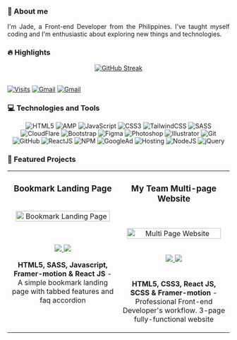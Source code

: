 <!-- About Section -->
### 👋 About me
<section>
  <p align="justify">
    I'm Jade, a Front-end Developer from the Philippines. I've taught myself coding and I'm enthusiastic about exploring new things and technologies.
  </p>
</section>
<!-- End of About -->

<!-- Highlight Section -->
### 🔥 Highlights
<div align="center">
  <a href="https://jade-music-playlist.pages.dev/" target="_blank">
    <img src="https://github-readme-streak-stats.herokuapp.com?user=jade-banares&theme=github-dark-dimmed&border_radius=5.5" alt="GitHub Streak"/>
  </a>
</div>
<!-- End of Highlight -->
<br>

[![Visits](https://komarev.com/ghpvc/?username=jade-banares&logo=GitHub&label=Visitors&color=1d1f21&logoColor=white&style=flat)](https://jade-banares.vercel.app/)
[![Gmail](https://img.shields.io/badge/Email_Me%21-1d1f21?style=flat&logo=gmail&logoColor=white)](mailto:jade.arinal.banares@gmail.com)
[![Gmail](https://img.shields.io/badge/LinkedIn%21-1d1f21?style=flat&logo=linkedin&logoColor=white)](https://www.linkedin.com/in/jade-banares/)

<!-- Skills -->
### 💻 Technologies and Tools

<div align="center">

  ![HTML5](https://img.shields.io/badge/-HTML5-1d1f21?style=flat&logo=HTML5&logoColor=E34F26)
  ![AMP](https://img.shields.io/badge/-AMP_HTML-1d1f21?style=flat&logo=amp&logoColor=085ff0)
  ![JavaScript](https://img.shields.io/badge/-JavaScript-1d1f21?style=flat&logo=javascript)
  ![CSS3](https://img.shields.io/badge/-CSS3-1d1f21?style=flat&logo=CSS3&logoColor=2c52e4)
  ![TailwindCSS](https://img.shields.io/badge/-Tailwind_CSS-1d1f21?style=flat&logo=tailwindcss&logoColor=3ebff8)
  ![SASS](https://img.shields.io/badge/-Sass-1d1f21?style=flat&logo=Sass&logoColor=CC6699)
  ![CloudFlare](https://img.shields.io/badge/-CloudFlare-1d1f21?style=flat&logo=cloudflare&logoColor=f48527)
  ![Bootstrap](https://img.shields.io/badge/-Bootstrap-1d1f21?style=flat&logo=Bootstrap&logoColor=7952B3)
  ![Figma](https://img.shields.io/badge/-Figma-1d1f21?style=flat&logo=Figma&logoColor=F24E1E)
  ![Photoshop](https://img.shields.io/badge/-Adobe_Photoshop-1d1f21?style=flat&logo=adobephotoshop&logoColor=2fa3f7)
  ![Illustrator](https://img.shields.io/badge/-Adobe_Illustrator-1d1f21?style=flat&logo=adobeillustrator&logoColor=FC6D26)
  ![Git](https://img.shields.io/badge/-Git-1d1f21?style=flat&logo=Git&logoColor=F05032)
  ![GitHub](https://img.shields.io/badge/-GitHub-1d1f21?style=flat&logo=GitHub&logoColor=ffffff)
  ![ReactJS](https://img.shields.io/badge/-React_JS-1d1f21?style=flat&logo=React&logoColor=66dbfb)
  ![NPM](https://img.shields.io/badge/-NPM-1d1f21?style=flat&logo=NPM&logoColor=cd3e3d)
  ![GoogleAd](https://img.shields.io/badge/-Google_Adsense-1d1f21?style=flat&logo=GoogleAdsense&logoColor=F5BB18)
  ![Hosting](https://img.shields.io/badge/-Web_Hosting-1d1f21?style=flat&logo=icloud&logoColor=fff)
  ![NodeJS](https://img.shields.io/badge/-NodeJS-1d1f21?style=flat&logo=nodedotjs&logoColor=#43853d)
  ![jQuery](https://img.shields.io/badge/-jQuery-1d1f21?style=flat&logo=jQuery&logoColor=0865a7)

</div>
<!-- End of Skills Section -->

<!-- Featured Project -->
### 📂 Featured Projects
<section>
  <table>
    <tr>
      <td  valign="top">
        <h3 align="center">Bookmark Landing Page</h3>
        <br />
        <div align="center">
          <a target="_blank" href="https://bookmark-by-jade.pages.dev/">
            <img src="https://res.cloudinary.com/dz209s6jk/image/upload/f_auto,q_auto,w_475/Challenges/hwi1ergmy7tibqa5bvyf.jpg" width="95%" alt="Bookmark Landing Page" />
          </a>
          </p>
          <br />
          <p align="center">
            <a href="https://github.com/data-sets/bookmark-landing-page" target="_blank">
              <img src="https://img.shields.io/static/v1?label=|&message=REPO&color=1d1f21&style=flat&logo=github&logoColor=fff" />
            </a>
            <a href="https://bookmark-by-jade.pages.dev/" target="_blank">
              <img src="https://img.shields.io/static/v1?label=|&message=WEBSITE&color=1d1f21&style=flat&logo=icloud&logoColor=fff" />
            </a>
        </div>
        <p align="center">
          <strong>HTML5, SASS, Javascript, Framer-motion & React JS</strong> - A simple bookmark landing page with tabbed features and faq accordion
        </p>
        <br>
      </td>
      <td  valign="top">
        <h3 align="center">My Team Multi-page Website</h3>
        <br />
        <p align="center">
          <a target="_blank" href="https://multi-page-by-jade.pages.dev/">
            <img src="https://res.cloudinary.com/dz209s6jk/image/upload/f_auto,q_auto,w_475/Challenges/vivqu9zlxbcv5mgxdjxq.jpg" width="95%" alt="Multi Page Website" />
          </a>
        </p>
        <br />
        <div align="center">
          <a href="https://github.com/data-sets/multi-page" target="_blank">
            <img src="https://img.shields.io/static/v1?label=|&message=REPO&color=1d1f21&style=flat&logo=github&logoColor=fff" />
          </a>
          <a href="https://multi-page-by-jade.pages.dev/" target="_blank">
            <img src="https://img.shields.io/static/v1?label=|&message=WEBSITE&color=1d1f21&style=flat&logo=icloud&logoColor=fff" />
          </a>
        </div>
        <br>
        <p align="center">
          <strong>HTML5, CSS3, React JS, SCSS & Framer-motion</strong> - Professional Front-end Developer's workflow. 3-page fully-functional website
        </p>
      </td>
    </tr>
  </table>
</section>
<!--End of Featured Project -->
